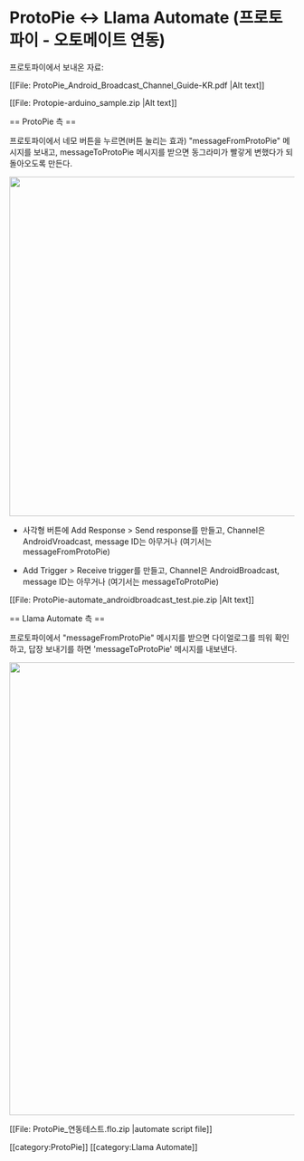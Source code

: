 # ProtoPie &lt;-&gt; Llama Automate (프로토파이 - 오토메이트 연동)

프로토파이에서 보내온 자료:

 [[File: ProtoPie_Android_Broadcast_Channel_Guide-KR.pdf |Alt text]]

 [[File: Protopie-arduino_sample.zip |Alt text]]

== ProtoPie 측 ==

프로토파이에서 네모 버튼을 누르면(버튼 눌리는 효과) &quot;messageFromProtoPie&quot; 메시지를 보내고, messageToProtoPie 메시지를 받으면 동그라미가 빨갛게 변했다가 되돌아오도록 만든다.

<img src="https://cl.ly/pb4o/Image%202018-02-17%20at%203.07.41%20AM.png" width=600>

* 사각형 버튼에 Add Response &gt; Send response를 만들고, Channel은 AndroidVroadcast, message ID는 아무거나 (여기서는 messageFromProtoPie)

* Add Trigger &gt; Receive trigger를 만들고, Channel은 AndroidBroadcast, message ID는 아무거나 (여기서는 messageToProtoPie)

[[File: ProtoPie-automate_androidbroadcast_test.pie.zip |Alt text]]

== Llama Automate 측 ==

프로토파이에서 &quot;messageFromProtoPie&quot; 메시지를 받으면 다이얼로그를 띄워 확인하고, 답장 보내기를 하면 'messageToProtoPie' 메시지를 내보낸다.

<img src ="https://cl.ly/pam8/automate-protopie.jpg" width=800>

 [[File: ProtoPie_연동테스트.flo.zip |automate script file]]

[[category:ProtoPie]]
[[category:Llama Automate]]
